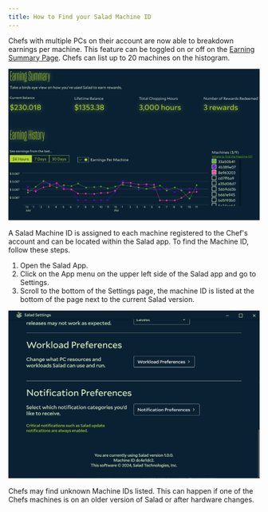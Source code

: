 ```yaml
---
title: How to Find your Salad Machine ID
---
```


Chefs with multiple PCs on their account are now able to breakdown earnings per machine. This feature can be toggled on
or off on the [Earning Summary Page](/docs/guides/using-the-salad-app/129-how-to-see-your-earnings-history). Chefs can
list up to 20 machines on the histogram.

![](../../../../content/images/guides/using-the-salad-app/how-to-find-your-salad-machine-id-1.png)

A Salad Machine ID is assigned to each machine registered to the Chef's account and can be located within the Salad app.
To find the Machine ID, follow these steps.

1. Open the Salad App.
2. Click on the App menu on the upper left side of the Salad app and go to Settings.
3. Scroll to the bottom of the Settings page, the machine ID is listed at the bottom of the page next to the current
   Salad version.

![](../../../../content/images/guides/using-the-salad-app/how-to-find-your-salad-machine-id-2.png)

Chefs may find unknown Machine IDs listed. This can happen if one of the Chefs machines is on an older version of Salad
or after hardware changes.
